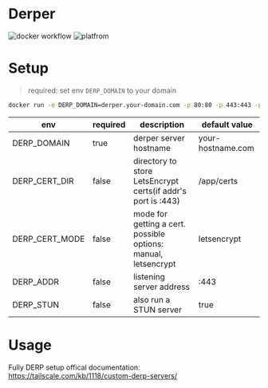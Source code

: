 # Derper
![docker workflow](https://github.com/fredliang44/derper-docker/actions/workflows/docker-image.yml/badge.svg) 
![platfrom](https://img.shields.io/badge/platform-amd64%20%7C%20arm64-brightgreen)

# Setup

> required: set env `DERP_DOMAIN` to your domain

```bash
docker run -e DERP_DOMAIN=derper.your-domain.com -p 80:80 -p 443:443 -p 3478:3478 fredliang/derper
```

| env           | required | description                                                    | default value     |
| ------------- | -------- | -------------------------------------------------------------- | ----------------- |
| DERP_DOMAIN | true     | derper server hostname                                         | your-hostname.com |
| DERP_CERT_DIR | false    | directory to store LetsEncrypt certs(if addr's port is :443)   | /app/certs        |
| DERP_CERT_MODE| false    | mode for getting a cert. possible options: manual, letsencrypt | letsencrypt       |
| DERP_ADDR     | false    | listening server address                                       | :443              |
| DERP_STUN     | false    | also run a STUN server                                         | true              |

# Usage

Fully DERP setup offical documentation: https://tailscale.com/kb/1118/custom-derp-servers/
